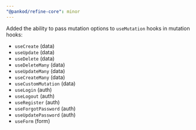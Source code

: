 ```yaml
---
"@pankod/refine-core": minor
---
```


Added the ability to pass mutation options to `useMutation` hooks in mutation hooks:
- `useCreate` (data)
- `useUpdate` (data)
- `useDelete` (data)
- `useDeleteMany` (data)
- `useUpdateMany` (data)
- `useCreateMany` (data)
- `useCustomMutation` (data)
- `useLogin` (auth)
- `useLogout` (auth)
- `useRegister` (auth)
- `useForgotPassword` (auth)
- `useUpdatePassword` (auth)
- `useForm` (form)
